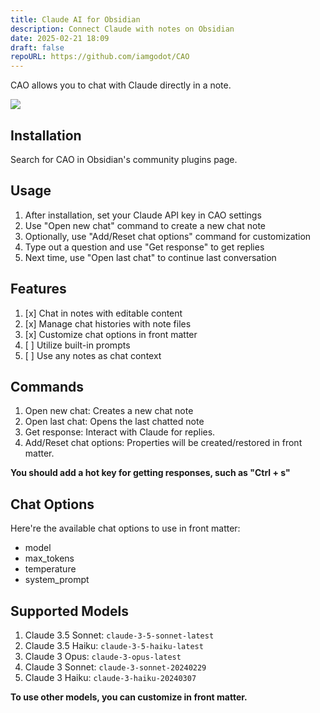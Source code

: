 ```yaml
---
title: Claude AI for Obsidian
description: Connect Claude with notes on Obsidian
date: 2025-02-21 18:09
draft: false
repoURL: https://github.com/iamgodot/CAO
---
```

CAO allows you to chat with Claude directly in a note.

![](/cao.gif)

## Installation

Search for CAO in Obsidian's community plugins page.

## Usage

1. After installation, set your Claude API key in CAO settings
2. Use "Open new chat" command to create a new chat note
3. Optionally, use "Add/Reset chat options" command for customization
4. Type out a question and use "Get response" to get replies
5. Next time, use "Open last chat" to continue last conversation

## Features

1. [x] Chat in notes with editable content
2. [x] Manage chat histories with note files
3. [x] Customize chat options in front matter
4. [ ] Utilize built-in prompts
5. [ ] Use any notes as chat context

## Commands

1. Open new chat: Creates a new chat note
2. Open last chat: Opens the last chatted note
3. Get response: Interact with Claude for replies.
4. Add/Reset chat options: Properties will be created/restored in front matter.

**You should add a hot key for getting responses, such as "Ctrl + s"**

## Chat Options

Here're the available chat options to use in front matter:

- model
- max_tokens
- temperature
- system_prompt

## Supported Models

1. Claude 3.5 Sonnet: `claude-3-5-sonnet-latest`
2. Claude 3.5 Haiku: `claude-3-5-haiku-latest`
3. Claude 3 Opus: `claude-3-opus-latest`
4. Claude 3 Sonnet: `claude-3-sonnet-20240229`
5. Claude 3 Haiku: `claude-3-haiku-20240307`

**To use other models, you can customize in front matter.**